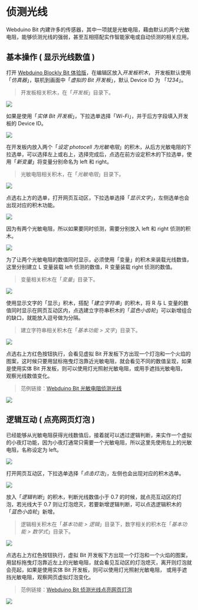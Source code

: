 # 侦测光线

Webduino Bit 内建许多的传感器，其中一项就是光敏电阻，藉由默认的两个光敏电阻，能够侦测光线的强弱，甚至互相搭配实作智能家电或自动侦测的相关应用。

## 基本操作 ( 显示光线数值 )

打开 [Webduino Blockly Bit 体验版](https://webduino.com.cn/link.html?lang=zh-hans&type=blockly)，在编辑区放入*开发板积木*， 开发板默认使用「*仿真器*」，联机到画面中「*虚拟的 Bit 开发板*」，默认 Device ID 为 「*1234*」。

> 开发板相关积木，在「*开发板*」目录下。

![](img/tutorials/zh_cn/rgbmatrix-01.jpg)

如果是使用「*实体 Bit 开发板*」，下拉选单选择「*Wi-Fi*」，并于后方字段填入开发板的 Device ID。

![](img/tutorials/zh_cn/rgbmatrix-02.jpg)

在开发板内放入两个「*设定 photocell 为光敏电阻*」的积木，从后方光敏电阻的下拉选单，可以选择左上或右上，选择完成后，点选在前方设定积木的下拉选单，使用「*新变量*」将变量分别命名为 left 和 right。

> 光敏电阻相关积木，在「*光敏电阻*」目录下。

![](img/tutorials/zh_cn/photocell-01.jpg)

点选右上方的选单，打开网页互动区，下拉选单选择「*显示文字*」，左侧选单也会出现对应的积木功能。

![](img/tutorials/zh_cn/photocell-02.jpg)

因为有两个光敏电阻，所以如果要同时侦测，需要分别放入 left 和 right 侦测的积木。

![](img/tutorials/zh_cn/photocell-03.jpg)

为了让两个光敏电阻的数值同时显示，必须使用「变量」的积木来装载光线数值，这里分别建立 L 变量装载 left 侦测的数值，R 变量装载 right 侦测的数值。

> 变量相关积木在「*变量*」目录下。

![](img/tutorials/zh_cn/photocell-04.jpg)

使用显示文字的「显示」积木，搭配「*建立字符串*」的积木，将 R 与 L 变量的数值同时显示在网页互动区内，点选建立字符串积木的「*蓝色小齿轮*」可以新增组合的缺口，就能放入逗号做为分隔。

> 建立字符串相关积木在「*基本功能 > 文字*」目录下。

![](img/tutorials/zh_cn/photocell-05.jpg)

点选右上方红色按钮执行，会看见虚拟 Bit 开发板下方出现一个灯泡和一个火焰的图案，这时候只要用鼠标拖曳灯泡靠近光敏电阻，就会看见不同的数值呈现，如果是使用实体 Bit 开发板，则可以使用灯光照射光敏电阻，或用手遮挡光敏电阻， 观察光线数值变化。

> 范例链接：[Webduino Bit 光敏电阻侦测光线](https://webduino.com.cn/link.html?lang=zh-hans&type=example&blockly=photocell01)

![](img/tutorials/zh_cn/photocell-06.gif)

## 逻辑互动 ( 点亮网页灯泡 )

已经能够从光敏电阻获得光线数值后，接着就可以透过逻辑判断，来实作一个虚拟的小夜灯功能，因为小夜灯通常只需要一个光敏电阻，所以这里先使用左上的光敏电阻，名称设定为 left。

![](img/tutorials/zh_cn/photocell-07.jpg)

打开网页互动区，下拉选单选择「*点击灯泡*」，左侧也会出现对应的积木选单。

![](img/tutorials/zh_cn/photocell-08.jpg)

放入「*逻辑判断*」的积木，判断光线数值小于 0.7 的时候，就点亮互动区的灯泡，若光线大于 0.7 则让灯泡熄灭，若要新增逻辑判断，可以点选逻辑积木的「*蓝色小齿轮*」新增。

> 逻辑相关积木在「*基本功能 > 逻辑*」目录下，数字相关的积木在「*基本功能 > 数学式*」目录下。

![](img/tutorials/zh_cn/photocell-09.jpg)

点选右上方红色按钮执行，虚拟 Bit 开发板下方出现一个灯泡和一个火焰的图案，用鼠标拖曳灯泡靠近左上的光敏电阻，就会看见互动区的灯泡熄灭，离开则灯泡就会亮起，如果是使用实体 Bit 开发板，则可以使用灯光照射光敏电阻， 或用手遮挡光敏电阻，观察网页虚拟灯泡变化。

> 范例链接：[Webduino Bit 侦测光线点亮网页灯泡](https://webduino.com.cn/link.html?lang=zh-hans&type=example&blockly=photocell02)

![](img/tutorials/zh_cn/photocell-10.gif)